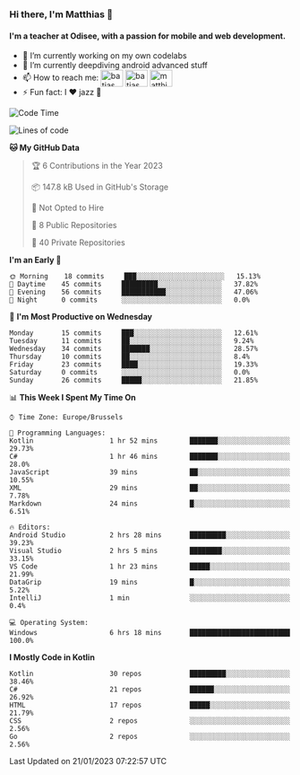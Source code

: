 ### Hi there, I'm Matthias 👋

#### I'm a teacher at Odisee, with a passion for mobile and web development.

- 🔭 I’m currently working on my own codelabs
- 🌱 I’m currently deepdiving android advanced stuff
- 📫 How to reach me: <a href="https://dev.to/batjas" target="_blank"><img align="center" src="https://raw.githubusercontent.com/rahuldkjain/github-profile-readme-generator/master/src/images/icons/Social/devto.svg" alt="batjas" height="30" width="40" /></a>
<a href="https://twitter.com/batjas" target="_blank"><img align="center" src="https://raw.githubusercontent.com/rahuldkjain/github-profile-readme-generator/master/src/images/icons/Social/twitter.svg" alt="batjas" height="30" width="40" /></a>
<a href="https://linkedin.com/in/matthiasdruwé" target="_blank"><img align="center" src="https://raw.githubusercontent.com/rahuldkjain/github-profile-readme-generator/master/src/images/icons/Social/linked-in-alt.svg" alt="matthiasdruwé" height="30" width="40" /></a>
- ⚡ Fun fact: I ❤ jazz 🎷


<!--START_SECTION:waka-->
![Code Time](http://img.shields.io/badge/Code%20Time-633%20hrs%2029%20mins-blue)

![Lines of code](https://img.shields.io/badge/From%20Hello%20World%20I%27ve%20Written-220%20Thousand%20lines%20of%20code-blue)

**🐱 My GitHub Data** 

> 🏆 6 Contributions in the Year 2023
 > 
> 📦 147.8 kB Used in GitHub's Storage 
 > 
> 🚫 Not Opted to Hire
 > 
> 📜 8 Public Repositories 
 > 
> 🔑 40 Private Repositories  
 > 
**I'm an Early 🐤** 

```text
🌞 Morning    18 commits     ███░░░░░░░░░░░░░░░░░░░░░░   15.13% 
🌆 Daytime    45 commits     █████████░░░░░░░░░░░░░░░░   37.82% 
🌃 Evening    56 commits     ███████████░░░░░░░░░░░░░░   47.06% 
🌙 Night      0 commits      ░░░░░░░░░░░░░░░░░░░░░░░░░   0.0%

```
📅 **I'm Most Productive on Wednesday** 

```text
Monday       15 commits     ███░░░░░░░░░░░░░░░░░░░░░░   12.61% 
Tuesday      11 commits     ██░░░░░░░░░░░░░░░░░░░░░░░   9.24% 
Wednesday    34 commits     ███████░░░░░░░░░░░░░░░░░░   28.57% 
Thursday     10 commits     ██░░░░░░░░░░░░░░░░░░░░░░░   8.4% 
Friday       23 commits     ████░░░░░░░░░░░░░░░░░░░░░   19.33% 
Saturday     0 commits      ░░░░░░░░░░░░░░░░░░░░░░░░░   0.0% 
Sunday       26 commits     █████░░░░░░░░░░░░░░░░░░░░   21.85%

```


📊 **This Week I Spent My Time On** 

```text
⌚︎ Time Zone: Europe/Brussels

💬 Programming Languages: 
Kotlin                   1 hr 52 mins        ███████░░░░░░░░░░░░░░░░░░   29.73% 
C#                       1 hr 46 mins        ███████░░░░░░░░░░░░░░░░░░   28.0% 
JavaScript               39 mins             ██░░░░░░░░░░░░░░░░░░░░░░░   10.55% 
XML                      29 mins             ██░░░░░░░░░░░░░░░░░░░░░░░   7.78% 
Markdown                 24 mins             █░░░░░░░░░░░░░░░░░░░░░░░░   6.51%

🔥 Editors: 
Android Studio           2 hrs 28 mins       █████████░░░░░░░░░░░░░░░░   39.23% 
Visual Studio            2 hrs 5 mins        ████████░░░░░░░░░░░░░░░░░   33.15% 
VS Code                  1 hr 23 mins        █████░░░░░░░░░░░░░░░░░░░░   21.99% 
DataGrip                 19 mins             █░░░░░░░░░░░░░░░░░░░░░░░░   5.22% 
IntelliJ                 1 min               ░░░░░░░░░░░░░░░░░░░░░░░░░   0.4%

💻 Operating System: 
Windows                  6 hrs 18 mins       █████████████████████████   100.0%

```

**I Mostly Code in Kotlin** 

```text
Kotlin                   30 repos            █████████░░░░░░░░░░░░░░░░   38.46% 
C#                       21 repos            ██████░░░░░░░░░░░░░░░░░░░   26.92% 
HTML                     17 repos            █████░░░░░░░░░░░░░░░░░░░░   21.79% 
CSS                      2 repos             ░░░░░░░░░░░░░░░░░░░░░░░░░   2.56% 
Go                       2 repos             ░░░░░░░░░░░░░░░░░░░░░░░░░   2.56%

```



 Last Updated on 21/01/2023 07:22:57 UTC
<!--END_SECTION:waka-->
